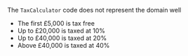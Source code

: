 The `TaxCalculator` code does not represent the domain well
* The first £5,000 is tax free
* Up to £20,000 is taxed at 10%
* Up to £40,000 is taxed at 20%
* Above £40,000 is taxed at 40%

